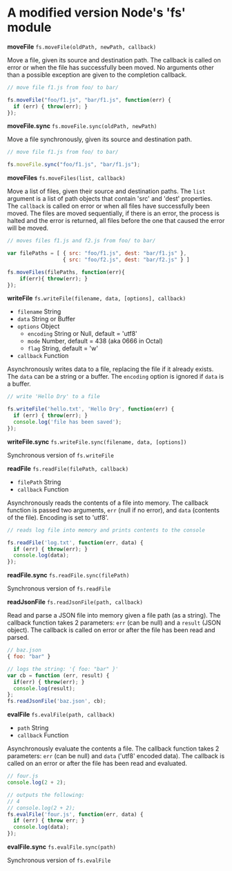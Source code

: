 
# A modified version Node's 'fs' module

**moveFile** `fs.moveFile(oldPath, newPath, callback)`

Move a file, given its source and destination path. The callback is called on error or when the file has successfully been moved. No arguments other than a possible exception are given to the completion callback.

```javascript
// move file f1.js from foo/ to bar/

fs.moveFile("foo/f1.js", "bar/f1.js", function(err) {
  if (err) { throw(err); }
});
```

**moveFile.sync** `fs.moveFile.sync(oldPath, newPath)`

Move a file synchronously, given its source and destination path.

```javascript
// move file f1.js from foo/ to bar/

fs.moveFile.sync("foo/f1.js", "bar/f1.js");
```

**moveFiles** `fs.moveFiles(list, callback)`

Move a list of files, given their source and destination paths. The `list` argument is a list of path objects that contain 'src' and 'dest' properties. The `callback` is called on error or when all files have successfully been moved. The files are moved sequentially, if there is an error, the process is halted and the error is returned, all files before the one that caused the error will be moved.

```javascript
// moves files f1.js and f2.js from foo/ to bar/

var filePaths = [ { src: "foo/f1.js", dest: "bar/f1.js" },
                  { src: "foo/f2.js", dest: "bar/f2.js" } ]

fs.moveFiles(filePaths, function(err){
    if(err){ throw(err); }
});
```

**writeFile** `fs.writeFile(filename, data, [options], callback)`

* `filename` String
* `data` String or Buffer
* `options` Object
  * `encoding` String or Null, default = 'utf8'
  * `mode` Number, default = 438 (aka 0666 in Octal)
  * `flag` String, default = 'w'
* `callback` Function

Asynchronously writes data to a file, replacing the file if it already exists. The `data` can be a string or a buffer. The `encoding` option is ignored if `data` is a buffer.

```javascript
// write 'Hello Dry' to a file

fs.writeFile('hello.txt', 'Hello Dry', function(err) {
  if (err) { throw(err); }
  console.log('file has been saved');
});
```

**writeFile.sync** `fs.writeFile.sync(filename, data, [options])`

Synchronous version of `fs.writeFile`

**readFile** `fs.readFile(filePath, callback)`

* `filePath` String
* `callback` Function

Asynchronously reads the contents of a file into memory. The callback function is passed two arguments, `err` (null if no error), and `data` (contents of the file). Encoding is set to 'utf8'.

```javascript
// reads log file into memory and prints contents to the console

fs.readFile('log.txt', function(err, data) {
  if (err) { throw(err); }
  console.log(data);
});
```

**readFile.sync** `fs.readFile.sync(filePath)`

Synchronous version of `fs.readFile`

**readJsonFile** `fs.readJsonFile(path, callback)`

Read and parse a JSON file into memory given a file path (as a string). The callback function takes 2 parameters: `err` (can be null) and a `result` (JSON object). The callback is called on error or after the file has been read and parsed.

```javascript
// baz.json
{ foo: "bar" }

// logs the string: '{ foo: "bar" }'
var cb = function (err, result) { 
  if(err) { throw(err); }
  console.log(result); 
};
fs.readJsonFile('baz.json', cb);
```

**evalFile** `fs.evalFile(path, callback)`

* `path` String
* `callback` Function

Asynchronously evaluate the contents a file. The callback function takes 2 parameters: `err` (can be null) and `data` ('utf8' encoded data). The callback is called on an error or after the file has been read and evaluated.

```javascript
// four.js
console.log(2 + 2);

// outputs the following: 
// 4
// console.log(2 + 2);
fs.evalFile('four.js', function(err, data) {
  if (err) { throw err; }
  console.log(data);
});
```

**evalFile.sync** `fs.evalFile.sync(path)`

Synchronous version of `fs.evalFile`

